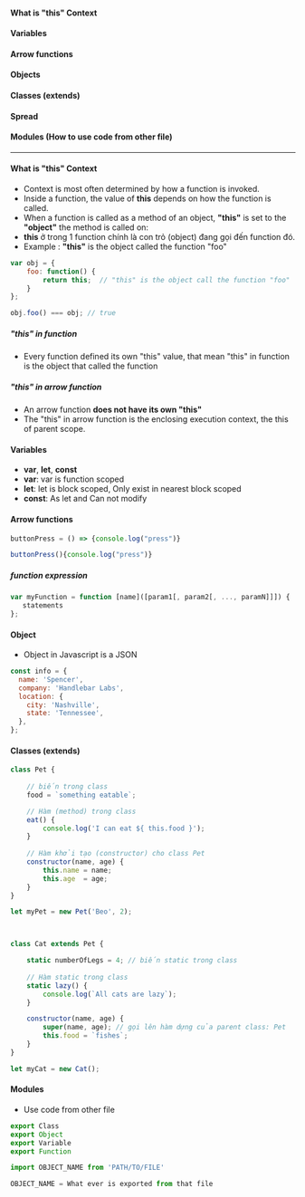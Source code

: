 #### What is "this" Context
#### Variables
#### Arrow functions
#### Objects
#### Classes (extends)
#### Spread
#### Modules (How to use code from other file)

--------------------

#### What is "this" Context

* Context is most often determined by how a function is invoked. 
* Inside a function, the value of **this** depends on how the function is called.
* When a function is called as a method of an object, **"this"** is set to the **"object"** the method is called on:
* **this** ở trong 1 function chính là con trỏ (object) đang gọi đến function đó.
* Example : **"this"** is the object called the function "foo"

```js
var obj = {
    foo: function() {
        return this;  // "this" is the object call the function "foo"
    }
};

obj.foo() === obj; // true

```

##### "this" in function

* Every function defined its own "this" value, that mean "this" in function is the object that called the function

##### "this" in arrow function

* An arrow function **does not have its own "this"**
* The "this" in arrow function is the enclosing execution context, the this of parent scope.

#### Variables
* **var**, **let**, **const**
* **var**: var is function scoped 
* **let**: let is block scoped, Only exist in nearest block scoped
* **const**: As let and Can not modify


#### Arrow functions

```js
buttonPress = () => {console.log("press")} 
```

```js
buttonPress(){console.log("press")}
```

##### function expression

```js
var myFunction = function [name]([param1[, param2[, ..., paramN]]]) {
   statements
};
```
#### Object

* Object in Javascript is a JSON

```js
const info = {
  name: 'Spencer',
  company: 'Handlebar Labs',
  location: {
    city: 'Nashville',
    state: 'Tennessee',
  },
};
```

#### Classes (extends)

```js
class Pet {
    
    // biến trong class
    food = `something eatable`; 

    // Hàm (method) trong class
    eat() {
        console.log('I can eat ${ this.food }'); 
    }
    
    // Hàm khởi tạo (constructor) cho class Pet
    constructor(name, age) {
        this.name = name;
        this.age  = age;
    }
}

let myPet = new Pet('Beo', 2);



class Cat extends Pet {

    static numberOfLegs = 4; // biến static trong class
  
    // Hàm static trong class
    static lazy() { 
        console.log(`All cats are lazy`);
    }

    constructor(name, age) {
        super(name, age); // gọi lên hàm dựng của parent class: Pet
        this.food = `fishes`;
    }
}

let myCat = new Cat();

```


#### Modules
* Use code from other file

```js
export Class
export Object
export Variable
export Function
```

```js
import OBJECT_NAME from 'PATH/TO/FILE'

OBJECT_NAME = What ever is exported from that file

```
















